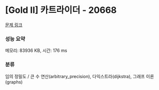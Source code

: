 # [Gold II] 카트라이더 - 20668 

[문제 링크](https://www.acmicpc.net/problem/20668) 

### 성능 요약

메모리: 83936 KB, 시간: 176 ms

### 분류

임의 정밀도 / 큰 수 연산(arbitrary_precision), 다익스트라(dijkstra), 그래프 이론(graphs)


